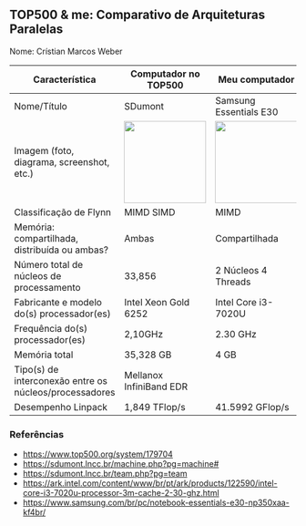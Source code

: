 TOP500 & me: Comparativo de Arquiteturas Paralelas
--------------------------------------------------

Nome: Crístian Marcos Weber

| Característica                                            | Computador no TOP500  | Meu computador  |
| --------------------------------------------------------- | --------------------- | --------------- |
| Nome/Título                                               |           SDumont            |       Samsung Essentials E30        |
| Imagem (foto, diagrama, screenshot, etc.)                 | <img src="https://sdumont.lncc.br/images/header/santos_dumont_header_01.jpg" width="144"> | <img src="https://images.samsung.com/is/image/samsung/br-notebook-essentials-e30-np350xaa-kf4br-np350xaa-kf4br-rperspectivewhite-133896268?$PD_GALLERY_L_JPG$" width="144">|
| Classificação de Flynn                                    |         MIMD SIMD              |       MIMD          |
| Memória: compartilhada, distribuída ou ambas?             |         Ambas              |       Compartilhada          |
| Número total de núcleos de processamento                  |         33,856            |      2 Núcleos 4 Threads       |
| Fabricante e modelo do(s) processador(es)                 |         Intel Xeon Gold 6252              |      Intel Core i3-7020U      |
| Frequência do(s) processador(es)                          |         2,10GHz              |      2.30 GHz           |
| Memória total                                             |         35,328 GB        |      4 GB        |
| Tipo(s) de interconexão entre os núcleos/processadores    |         Mellanox InfiniBand EDR      |                 |
| Desempenho Linpack                                        |         	1,849 TFlop/s              |       41.5992 GFlop/s          |

### Referências
- https://www.top500.org/system/179704
- https://sdumont.lncc.br/machine.php?pg=machine#
- https://sdumont.lncc.br/team.php?pg=team
- https://ark.intel.com/content/www/br/pt/ark/products/122590/intel-core-i3-7020u-processor-3m-cache-2-30-ghz.html
- https://www.samsung.com/br/pc/notebook-essentials-e30-np350xaa-kf4br/
